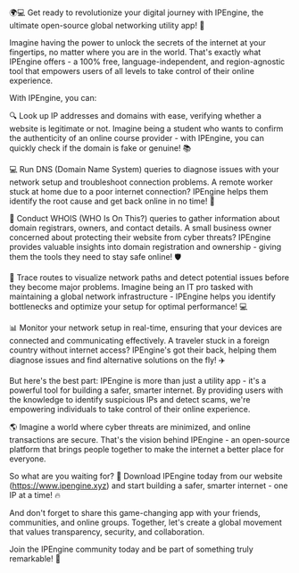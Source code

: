 🌍💻 Get ready to revolutionize your digital journey with IPEngine, the ultimate open-source global networking utility app! 🚀

Imagine having the power to unlock the secrets of the internet at your fingertips, no matter where you are in the world. That's exactly what IPEngine offers - a 100% free, language-independent, and region-agnostic tool that empowers users of all levels to take control of their online experience.

With IPEngine, you can:

🔍 Look up IP addresses and domains with ease, verifying whether a website is legitimate or not. Imagine being a student who wants to confirm the authenticity of an online course provider - with IPEngine, you can quickly check if the domain is fake or genuine! 📚

💻 Run DNS (Domain Name System) queries to diagnose issues with your network setup and troubleshoot connection problems. A remote worker stuck at home due to a poor internet connection? IPEngine helps them identify the root cause and get back online in no time! 💼

🔎 Conduct WHOIS (WHO Is On This?) queries to gather information about domain registrars, owners, and contact details. A small business owner concerned about protecting their website from cyber threats? IPEngine provides valuable insights into domain registration and ownership - giving them the tools they need to stay safe online! 🛡️

📍 Trace routes to visualize network paths and detect potential issues before they become major problems. Imagine being an IT pro tasked with maintaining a global network infrastructure - IPEngine helps you identify bottlenecks and optimize your setup for optimal performance! 💻

📊 Monitor your network setup in real-time, ensuring that your devices are connected and communicating effectively. A traveler stuck in a foreign country without internet access? IPEngine's got their back, helping them diagnose issues and find alternative solutions on the fly! ✈️

But here's the best part: IPEngine is more than just a utility app - it's a powerful tool for building a safer, smarter internet. By providing users with the knowledge to identify suspicious IPs and detect scams, we're empowering individuals to take control of their online experience.

🌎 Imagine a world where cyber threats are minimized, and online transactions are secure. That's the vision behind IPEngine - an open-source platform that brings people together to make the internet a better place for everyone.

So what are you waiting for? 🤔 Download IPEngine today from our website (https://www.ipengine.xyz) and start building a safer, smarter internet - one IP at a time! 🔥

And don't forget to share this game-changing app with your friends, communities, and online groups. Together, let's create a global movement that values transparency, security, and collaboration.

Join the IPEngine community today and be part of something truly remarkable! 🌟
